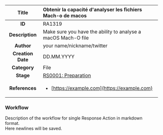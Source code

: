 | Title                       | Obtenir la capacité d'analyser les fichiers Mach-o de macos         |
|:---------------------------:|:--------------------|
| **ID**                      | RA1319            |
| **Description**             | Make sure you have the ability to analyse a macOS Mach-O file   |
| **Author**                  | your name/nickname/twitter        |
| **Creation Date**           | DD.MM.YYYY |
| **Category**                | File      |
| **Stage**                   |[RS0001: Preparation](../Response_Stages/RS0001.md)| 
| **References** |<ul><li>[https://example.com](https://example.com)</li></ul>|

### Workflow

Description of the workflow for single Response Action in markdown format.  
Here newlines will be saved.  
